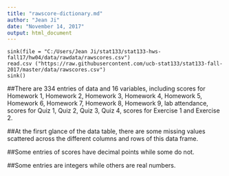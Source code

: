 ```yaml
---
title: "rawscore-dictionary.md"
author: "Jean Ji"
date: "November 14, 2017"
output: html_document
---
```


```{r}
sink(file = "C:/Users/Jean Ji/stat133/stat133-hws-fall17/hw04/data/rawdata/rawscores.csv")
read.csv ("https://raw.githubusercontent.com/ucb-stat133/stat133-fall-2017/master/data/rawscores.csv")
sink()

```

##There are 334 entries of data and 16 variables, including scores for Homework 1, Homework 2, Homework 3, Homework 4, Homework 5, Homework 6, Homework 7, Homework 8, Homework 9, lab attendance, scores for Quiz 1, Quiz 2, Quiz 3, Quiz 4, scores for Exercise 1 and Exercise 2.

##At the firsrt glance of the data table, there are some missing values scattered across the different columns and rows of this data frame.

##Some entries of scores have decimal points while some do not.

##Some entries are integers while others are real numbers.

